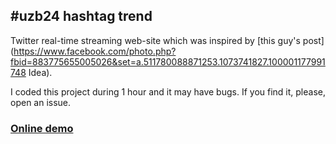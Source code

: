 #uzb24 hashtag trend
--------------------

Twitter real-time streaming web-site which was inspired by [this guy's post](https://www.facebook.com/photo.php?fbid=883775655005026&set=a.511780088871253.1073741827.100001177991748 Idea).

I coded this project during 1 hour and it may have bugs. If you find it, please, open an issue.

### [Online demo](http://uzb24.muminoff.com)
